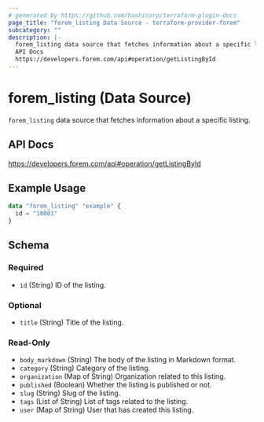 ```yaml
---
# generated by https://github.com/hashicorp/terraform-plugin-docs
page_title: "forem_listing Data Source - terraform-provider-forem"
subcategory: ""
description: |-
  forem_listing data source that fetches information about a specific listing.
  API Docs
  https://developers.forem.com/api#operation/getListingById
---
```


# forem_listing (Data Source)

`forem_listing` data source that fetches information about a specific listing.

## API Docs

https://developers.forem.com/api#operation/getListingById

## Example Usage

```terraform
data "forem_listing" "example" {
  id = "10001"
}
```

<!-- schema generated by tfplugindocs -->
## Schema

### Required

- `id` (String) ID of the listing.

### Optional

- `title` (String) Title of the listing.

### Read-Only

- `body_markdown` (String) The body of the listing in Markdown format.
- `category` (String) Category of the listing.
- `organization` (Map of String) Organization related to this listing.
- `published` (Boolean) Whether the listing is published or not.
- `slug` (String) Slug of the listing.
- `tags` (List of String) List of tags related to the listing.
- `user` (Map of String) User that has created this listing.


